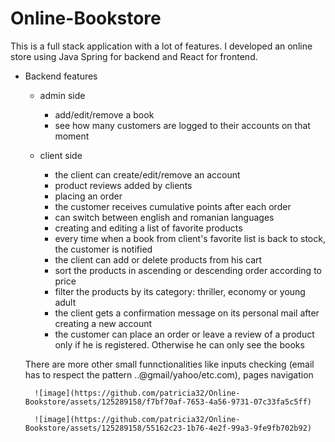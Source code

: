 # Online-Bookstore

This is a full stack application with a lot of features. I developed an online store using Java Spring for backend and React for frontend.  
  
- Backend features
  
   - admin side
      - add/edit/remove a book
      - see how many customers are logged to their accounts on that moment
        
   - client side                                                                                                                 
      - the client can create/edit/remove an account
      - product reviews added by clients
      - placing an order
      - the customer receives cumulative points after each order
      - can switch between english and romanian languages
      - creating and editing a list of favorite products
      - every time when a book from client's favorite list is back to stock, the customer is notified
      - the client can add or delete products from his cart 
      - sort the products in ascending or descending order according to price
      - filter the products by its category: thriller, economy or young adult
      - the client gets a confirmation message on its personal mail after creating a new account
      - the customer can place an order or leave a review of a product only if he is registered. Otherwise he can only see the books
    
    There are more other small funnctionalities like inputs checking (email has to respect the pattern ..@gmail/yahoo/etc.com), pages navigation 
        
        ![image](https://github.com/patricia32/Online-Bookstore/assets/125289158/f7bf70af-7653-4a56-9731-07c33fa5c5ff)
  
        ![image](https://github.com/patricia32/Online-Bookstore/assets/125289158/55162c23-1b76-4e2f-99a3-9fe9fb702b92)

     


